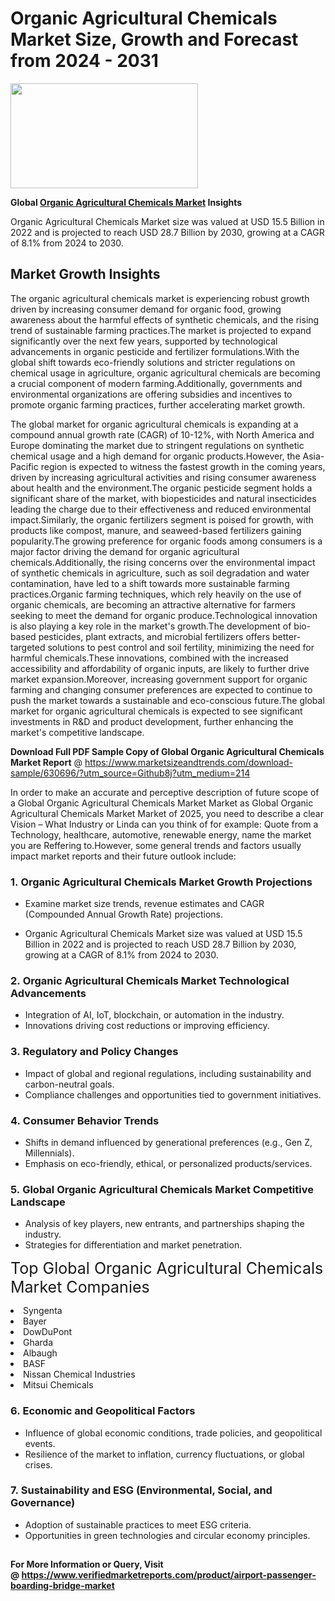 <H1>Organic Agricultural Chemicals Market Size, Growth and Forecast from 2024 - 2031</H1><img class="aligncenter size-medium wp-image-584254" src="https://thirdeyenews.in/wp-content/uploads/2024/09/Global-Market-Research-300x168.jpeg" alt="" width="300" height="168" /><p><strong>Global&nbsp;<a href="https://www.marketsizeandtrends.com/download-sample/630696/?utm_source=Github8j?utm_medium=214">Organic Agricultural Chemicals Market</a> Insights</strong></p><p>Organic Agricultural Chemicals Market size was valued at USD 15.5 Billion in 2022 and is projected to reach USD 28.7 Billion by 2030, growing at a CAGR of 8.1% from 2024 to 2030.</p><p><h2>Market Growth Insights</h2> <p>The organic agricultural chemicals market is experiencing robust growth driven by increasing consumer demand for organic food, growing awareness about the harmful effects of synthetic chemicals, and the rising trend of sustainable farming practices.The market is projected to expand significantly over the next few years, supported by technological advancements in organic pesticide and fertilizer formulations.With the global shift towards eco-friendly solutions and stricter regulations on chemical usage in agriculture, organic agricultural chemicals are becoming a crucial component of modern farming.Additionally, governments and environmental organizations are offering subsidies and incentives to promote organic farming practices, further accelerating market growth.</p> <p>The global market for organic agricultural chemicals is expanding at a compound annual growth rate (CAGR) of 10-12%, with North America and Europe dominating the market due to stringent regulations on synthetic chemical usage and a high demand for organic products.However, the Asia-Pacific region is expected to witness the fastest growth in the coming years, driven by increasing agricultural activities and rising consumer awareness about health and the environment.The organic pesticide segment holds a significant share of the market, with biopesticides and natural insecticides leading the charge due to their effectiveness and reduced environmental impact.Similarly, the organic fertilizers segment is poised for growth, with products like compost, manure, and seaweed-based fertilizers gaining popularity.The growing preference for organic foods among consumers is a major factor driving the demand for organic agricultural chemicals.Additionally, the rising concerns over the environmental impact of synthetic chemicals in agriculture, such as soil degradation and water contamination, have led to a shift towards more sustainable farming practices.Organic farming techniques, which rely heavily on the use of organic chemicals, are becoming an attractive alternative for farmers seeking to meet the demand for organic produce.Technological innovation is also playing a key role in the market's growth.The development of bio-based pesticides, plant extracts, and microbial fertilizers offers better-targeted solutions to pest control and soil fertility, minimizing the need for harmful chemicals.These innovations, combined with the increased accessibility and affordability of organic inputs, are likely to further drive market expansion.Moreover, increasing government support for organic farming and changing consumer preferences are expected to continue to push the market towards a sustainable and eco-conscious future.The global market for organic agricultural chemicals is expected to see significant investments in R&D and product development, further enhancing the market's competitive landscape.<p><span class=""><strong>Download Full PDF Sample Copy of Global Organic Agricultural Chemicals Market Report</strong> @ <a href="https://www.marketsizeandtrends.com/download-sample/630696/?utm_source=Github8j?utm_medium=214" target="_blank">https://www.marketsizeandtrends.com/download-sample/630696/?utm_source=Github8j?utm_medium=214</a></span></p><p>In order to make an accurate and perceptive description of future scope of a Global&nbsp;Organic Agricultural Chemicals Market Market as Global&nbsp;Organic Agricultural Chemicals Market Market of 2025, you need to describe a clear Vision &ndash; What Industry or Linda can you think of for example: Quote from a Technology, healthcare, automotive, renewable energy, name the market you are Reffering to.However, some general trends and factors usually impact market reports and their future outlook include:</p><h3>1.&nbsp;<strong>Organic Agricultural Chemicals Market Growth Projections</strong></h3><ul><li>Examine market size trends, revenue estimates and CAGR (Compounded Annual Growth Rate) projections.</li><li><p>Organic Agricultural Chemicals Market size was valued at USD 15.5 Billion in 2022 and is projected to reach USD 28.7 Billion by 2030, growing at a CAGR of 8.1% from 2024 to 2030.</p></li></ul><h3>2.&nbsp;<strong>Organic Agricultural Chemicals Market Technological Advancements</strong></h3><ul><li>Integration of AI, IoT, blockchain, or automation in the industry.</li><li>Innovations driving cost reductions or improving efficiency.</li></ul><h3>3.&nbsp;<strong>Regulatory and Policy Changes</strong></h3><ul><li>Impact of global and regional regulations, including sustainability and carbon-neutral goals.</li><li>Compliance challenges and opportunities tied to government initiatives.</li></ul><h3>4.&nbsp;<strong>Consumer Behavior Trends</strong></h3><ul><li>Shifts in demand influenced by generational preferences (e.g., Gen Z, Millennials).</li><li>Emphasis on eco-friendly, ethical, or personalized products/services.</li></ul><h3>5.&nbsp;<strong>Global Organic Agricultural Chemicals Market Competitive Landscape</strong></h3><ul><li>Analysis of key players, new entrants, and partnerships shaping the industry.</li><li>Strategies for differentiation and market penetration.</li></ul><p data-pm-slice="1 1 []"><span style="color: inherit; font-family: inherit; font-size: 25px;">Top Global Organic Agricultural Chemicals Market Companies</span></p><div class="" data-test-id=""><p><li>Syngenta</li><li> Bayer</li><li> DowDuPont</li><li> Gharda</li><li> Albaugh</li><li> BASF</li><li> Nissan Chemical Industries</li><li> Mitsui Chemicals</li></p></div><h3>6.&nbsp;<strong>Economic and Geopolitical Factors</strong></h3><ul><li>Influence of global economic conditions, trade policies, and geopolitical events.</li><li>Resilience of the market to inflation, currency fluctuations, or global crises.</li></ul><h3>7.&nbsp;<strong>Sustainability and ESG (Environmental, Social, and Governance)</strong></h3><ul><li>Adoption of sustainable practices to meet ESG criteria.</li><li>Opportunities in green technologies and circular economy principles.</li></ul><h2><strong style="font-size: 14px;">For More Information or Query, Visit @&nbsp;</strong><a style="background-color: #ffffff; font-size: 14px;" href="https://www.marketsizeandtrends.com/report/organic-agricultural-chemicals-market/" target="_blank">https://www.verifiedmarketreports.com/product/airport-passenger-boarding-bridge-market</a></h2>